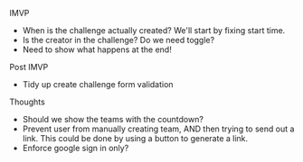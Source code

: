 IMVP
 - When is the challenge actually created? We'll start by fixing start time.
 - Is the creator in the challenge? Do we need toggle?
 - Need to show what happens at the end!

Post IMVP
- Tidy up create challenge form validation

Thoughts
 - Should we show the teams with the countdown?
 - Prevent user from manually creating team, AND then trying to send out a link. This could be done by using a button to generate a link.
 - Enforce google sign in only?

